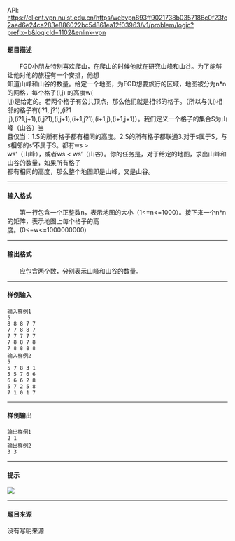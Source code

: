 API: https://client.vpn.nuist.edu.cn/https/webvpn893ff9021738b0357186c0f23fc2aed6e24ca283e886022bc5d861ea12f03963/v1/problem/logic?prefix=b&logicId=1102&enlink-vpn

#### 题目描述

　　FGD小朋友特别喜欢爬山，在爬山的时候他就在研究山峰和山谷。为了能够让他对他的旅程有一个安排，他想  
知道山峰和山谷的数量。给定一个地图，为FGD想要旅行的区域，地图被分为n\*n的网格，每个格子(i,j) 的高度w(  
i,j)是给定的。若两个格子有公共顶点，那么他们就是相邻的格子。（所以与(i,j)相邻的格子有(i?1, j?1),(i?1  
,j),(i?1,j+1),(i,j?1),(i,j+1),(i+1,j?1),(i+1,j),(i+1,j+1)）。我们定义一个格子的集合S为山峰（山谷）当  
且仅当：1.S的所有格子都有相同的高度。2.S的所有格子都联通3.对于s属于S，与s相邻的s’不属于S。都有ws >  
ws’（山峰），或者ws < ws’（山谷）。你的任务是，对于给定的地图，求出山峰和山谷的数量，如果所有格子  
都有相同的高度，那么整个地图即是山峰，又是山谷。

---

#### 输入格式

　　第一行包含一个正整数n，表示地图的大小（1<=n<=1000）。接下来一个n\*n的矩阵，表示地图上每个格子的高  
度。(0<=w<=1000000000)

---

#### 输出格式

　　应包含两个数，分别表示山峰和山谷的数量。

---

#### 样例输入
```
输入样例1
5
8 8 8 7 7
7 7 8 8 7
7 7 7 7 7
7 8 8 7 8
7 8 8 8 8
输入样例2
5
5 7 8 3 1
5 5 7 6 6
6 6 6 2 8
5 7 2 5 8
7 1 0 1 7
```

---

#### 样例输出
```
输出样例1
2 1
输出样例2
3 3

```

---

#### 提示

![](../file/1102_0.jpg)

---

#### 题目来源

没有写明来源